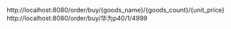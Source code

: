 http://localhost:8080/order/buy/{goods_name}/{goods_count}/{unit_price}
http://localhost:8080/order/buy/华为p40/1/4999
